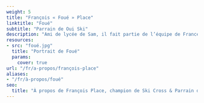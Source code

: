 ```yaml
---
weight: 5
title: "François « Foué » Place"
linktitle: "Foué"
subtitle: "Parrain de Oui Ski"
description: "Ami de lycée de Sam, il fait partie de l’équipe de France de skicross. Aux côtés de Sam depuis le début de l’aventure, il apporte un regard extérieur et bienveillant sur Oui Ski."
resources:
- src: "foué.jpg"
  title: "Portrait de Foué"
  params:
    cover: true
url: "/fr/a-propos/françois-place"
aliases:
- "/fr/à-propos/foué"
seo:
  title: "À propos de François Place, champion de Ski Cross & Parrain de Oui Ski"
---
```

